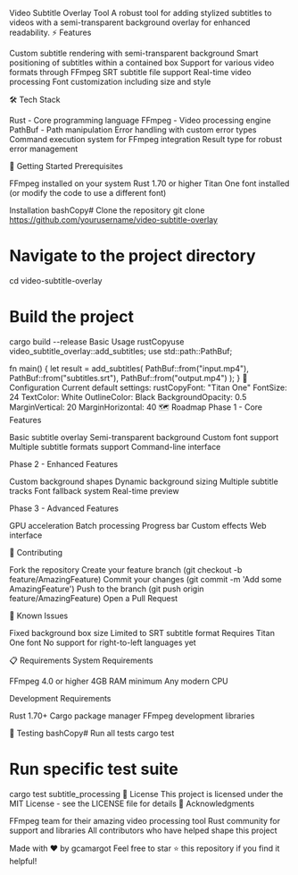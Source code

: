 Video Subtitle Overlay Tool
A robust tool for adding stylized subtitles to videos with a semi-transparent background overlay for enhanced readability.
⚡ Features

Custom subtitle rendering with semi-transparent background
Smart positioning of subtitles within a contained box
Support for various video formats through FFmpeg
SRT subtitle file support
Real-time video processing
Font customization including size and style

🛠️ Tech Stack

Rust - Core programming language
FFmpeg - Video processing engine
PathBuf - Path manipulation
Error handling with custom error types
Command execution system for FFmpeg integration
Result type for robust error management

🚀 Getting Started
Prerequisites

FFmpeg installed on your system
Rust 1.70 or higher
Titan One font installed (or modify the code to use a different font)

Installation
bashCopy# Clone the repository
git clone https://github.com/yourusername/video-subtitle-overlay

# Navigate to the project directory
cd video-subtitle-overlay

# Build the project
cargo build --release
Basic Usage
rustCopyuse video_subtitle_overlay::add_subtitles;
use std::path::PathBuf;

fn main() {
    let result = add_subtitles(
        PathBuf::from("input.mp4"),
        PathBuf::from("subtitles.srt"),
        PathBuf::from("output.mp4")
    );
}
📝 Configuration
Current default settings:
rustCopyFont: "Titan One"
FontSize: 24
TextColor: White
OutlineColor: Black
BackgroundOpacity: 0.5
MarginVertical: 20
MarginHorizontal: 40
🗺️ Roadmap
Phase 1 - Core Features

 Basic subtitle overlay
 Semi-transparent background
 Custom font support
 Multiple subtitle formats support
 Command-line interface

Phase 2 - Enhanced Features

 Custom background shapes
 Dynamic background sizing
 Multiple subtitle tracks
 Font fallback system
 Real-time preview

Phase 3 - Advanced Features

 GPU acceleration
 Batch processing
 Progress bar
 Custom effects
 Web interface

🤝 Contributing

Fork the repository
Create your feature branch (git checkout -b feature/AmazingFeature)
Commit your changes (git commit -m 'Add some AmazingFeature')
Push to the branch (git push origin feature/AmazingFeature)
Open a Pull Request

🐛 Known Issues

Fixed background box size
Limited to SRT subtitle format
Requires Titan One font
No support for right-to-left languages yet

📋 Requirements
System Requirements

FFmpeg 4.0 or higher
4GB RAM minimum
Any modern CPU

Development Requirements

Rust 1.70+
Cargo package manager
FFmpeg development libraries

🧪 Testing
bashCopy# Run all tests
cargo test

# Run specific test suite
cargo test subtitle_processing
📖 License
This project is licensed under the MIT License - see the LICENSE file for details
🙏 Acknowledgments

FFmpeg team for their amazing video processing tool
Rust community for support and libraries
All contributors who have helped shape this project


Made with ❤️ by gcamargot
Feel free to star ⭐ this repository if you find it helpful!
